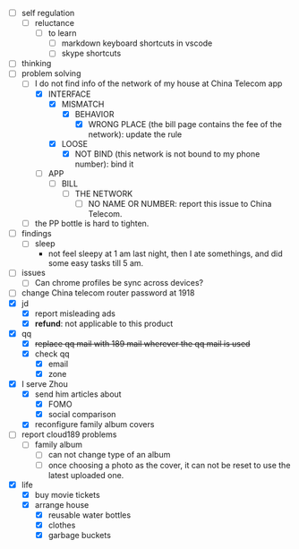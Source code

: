 - [ ] self regulation
    - [ ] reluctance
        - [ ] to learn
            - [ ] markdown keyboard shortcuts in vscode
            - [ ] skype shortcuts
- [ ] thinking
- [ ] problem solving
    - [ ] I do not find info of the network of my house at China Telecom app
        - [x] INTERFACE
            - [x] MISMATCH
                - [x] BEHAVIOR
                    - [x] WRONG PLACE (the bill page contains the fee of the network): update the rule
            - [x] LOOSE
                - [x] NOT BIND (this network is not bound to my phone number): bind it
        - [ ] APP
            - [ ] BILL
                - [ ] THE NETWORK
                    - [ ] NO NAME OR NUMBER: report this issue to China Telecom.
    - [ ] the PP bottle is hard to tighten.
- [ ] findings
    - [ ] sleep
        - not feel sleepy at 1 am last night, then I ate somethings, and did some easy tasks till 5 am.
- [ ] issues
    - [ ] Can chrome profiles be sync across devices?
- [ ] change China telecom router password at 1918
- [x] jd
    - [x] report misleading ads
    - [x] **refund**: not applicable to this product
- [x] qq
    - [x] ~~replace qq mail with 189 mail wherever the qq mail is used~~
    - [x] check qq
        - [x] email
        - [x] zone
- [x] I serve Zhou
    - [x] send him articles about 
        - [x] FOMO
        - [x] social comparison
    - [x] reconfigure family album covers 
- [ ] report cloud189 problems
    - [ ] family album
        - [ ] can not change type of an album
        - [ ] once choosing a photo as the cover, it can not be reset to use the latest uploaded one.
- [x] life
    - [x] buy movie tickets
    - [x] arrange house
        - [x] reusable water bottles
        - [x] clothes
        - [x] garbage buckets